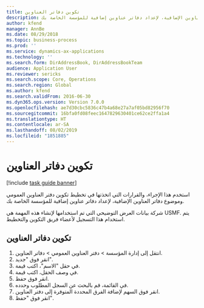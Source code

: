 ```yaml
---
title: تكوين دفاتر العناوين
description: استخدم هذا الإجراء، والقرارات التي اتخذتها في تخطيط تكوين دفتر العناوين العمومي وموضوع دفاتر العناوين الإضافية، لإعداد دفاتر عناوين إضافية للمؤسسة الخاصة بك.
author: kfend
manager: AnnBe
ms.date: 08/29/2018
ms.topic: business-process
ms.prod: ''
ms.service: dynamics-ax-applications
ms.technology: ''
ms.search.form: DirAddressBook, DirAddressBookTeam
audience: Application User
ms.reviewer: sericks
ms.search.scope: Core, Operations
ms.search.region: Global
ms.author: kfend
ms.search.validFrom: 2016-06-30
ms.dyn365.ops.version: Version 7.0.0
ms.openlocfilehash: ae7d30cbc5836c47b4a68e27a7af05bd82956f70
ms.sourcegitcommit: 16bfa0fd08feec1647829630401ce62ce2ffa1a4
ms.translationtype: HT
ms.contentlocale: ar-SA
ms.lasthandoff: 08/02/2019
ms.locfileid: "1851885"
---
```

# <a name="configure-address-books"></a>تكوين دفاتر العناوين

[!include [task guide banner](../../includes/task-guide-banner.md)]

استخدم هذا الإجراء، والقرارات التي اتخذتها في تخطيط تكوين دفتر العناوين العمومي وموضوع دفاتر العناوين الإضافية، لإعداد دفاتر عناوين إضافية للمؤسسة الخاصة بك.

شركة بيانات العرض التوضيحي التي تم استخدامها لإنشاء هذه المهمة هي USMF.‬ يتم استخدام هذا التسجيل لأعضاء فريق التكوين والتخطيط.


## <a name="configure-address-books"></a>تكوين دفاتر العناوين
1. انتقل إلى إدارة المؤسسة > دفتر العناوين العمومي > دفاتر العناوين.
2. انقر فوق "جديد".
3. في حقل "الاسم"، اكتب قيمة.
4. في وصف الحقل، اكتب قيمة.
5. انقر فوق حفظ.
6. في القائمة، قم بالبحث عن السجل المطلوب وحدده.
7. انقر فوق السهم لإضافة الفرق المحددة المتوفرة إلى دفتر العناوين.
8. انقر فوق "حفظ".

